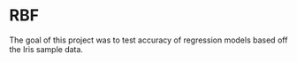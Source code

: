 # RBF
The goal of this project was to test accuracy of regression models based off the Iris sample data.
